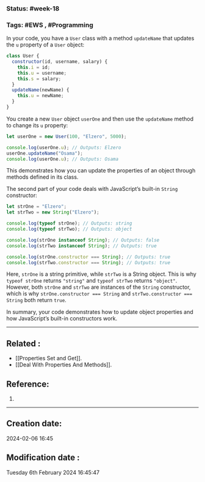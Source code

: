 
### Status: #week-18

### Tags: #EWS  , #Programming 


In your code, you have a `User` class with a method `updateName` that updates the `u` property of a `User` object:

```javascript
class User {
  constructor(id, username, salary) {
    this.i = id;
    this.u = username;
    this.s = salary;
  }
  updateName(newName) {
    this.u = newName;
  }
}
```

You create a new `User` object `userOne` and then use the `updateName` method to change its `u` property:

```javascript
let userOne = new User(100, "Elzero", 5000);

console.log(userOne.u); // Outputs: Elzero
userOne.updateName("Osama");
console.log(userOne.u); // Outputs: Osama
```

This demonstrates how you can update the properties of an object through methods defined in its class.

The second part of your code deals with JavaScript’s built-in `String` constructor:

```javascript
let strOne = "Elzero";
let strTwo = new String("Elzero");

console.log(typeof strOne); // Outputs: string
console.log(typeof strTwo); // Outputs: object

console.log(strOne instanceof String); // Outputs: false
console.log(strTwo instanceof String); // Outputs: true

console.log(strOne.constructor === String); // Outputs: true
console.log(strTwo.constructor === String); // Outputs: true
```

Here, `strOne` is a string primitive, while `strTwo` is a String object. This is why `typeof strOne` returns `"string"` and `typeof strTwo` returns `"object"`. However, both `strOne` and `strTwo` are instances of the `String` constructor, which is why `strOne.constructor === String` and `strTwo.constructor === String` both return `true`.

In summary, your code demonstrates how to update object properties and how JavaScript’s built-in constructors work.

______________________________________________________________________


## Related : 

- [[Properties Set and Get]].
- [[Deal With Properties And Methods]].

## Reference: 

1.  


---

  ## Creation date: 
  
  2024-02-06 16:45 
  
  
   ## Modification date :
   
   Tuesday 6th February 2024 16:45:47